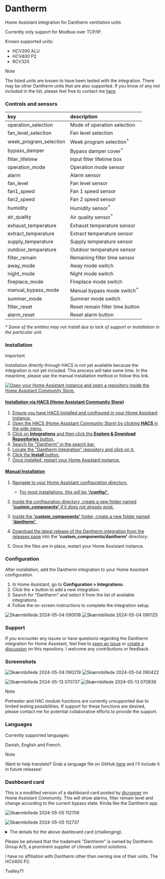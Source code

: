 # Dantherm

Home Assistant integration for Dantherm ventilation units

Currently only support for Modbus over TCP/IP.

Known supported units:

- HCV300 ALU
- HCV400 P2
- RCV320

> [!NOTE]
> The listed units are known to have been tested with the integration. There may be other Dantherm units that are also supported. If you know of any not included in the list, please feel free to contact me [here](https://github.com/Tvalley71/dantherm/discussions/new?category=general).

### Controls and sensors

| key                    | description                           |
| :--------------------- | :------------------------------------ |
| operation_selection    | Mode of operation selection           |
| fan_level_selection    | Fan level selection                   |
| week_program_selection | Week program selection<sup>\*<sup>    |
| bypass_damper          | Bypass damper cover<sup>\*<sup>       |
| filter_lifetime        | Input filter lifetime box             |
| operation_mode         | Operation mode sensor                 |
| alarm                  | Alarm sensor                          |
| fan_level              | Fan level sensor                      |
| fan1_speed             | Fan 1 speed sensor                    |
| fan2_speed             | Fan 2 speed sensor                    |
| humidity               | Humidity sensor<sup>\*<sup>           |
| air_quality            | Air quality sensor<sup>\*<sup>        |
| exhaust_temperature    | Exhaust temperature sensor            |
| extract_temperature    | Extract temperature sensor            |
| supply_temperature     | Supply temperature sensor             |
| outdoor_temperature    | Outdoor temperature sensor            |
| filter_remain          | Remaining filter time sensor          |
| away_mode              | Away mode switch                      |
| night_mode             | Night mode switch                     |
| fireplace_mode         | Fireplace mode switch                 |
| manual_bypass_mode     | Manual bypass mode switch<sup>\*<sup> |
| summer_mode            | Summer mode switch                    |
| filter_reset           | Reset remain filter time button       |
| alarm_reset            | Reset alarm button                    |

_\* Some of the entities may not install due to lack of support or installation in the particular unit._

### Installation

> [!IMPORTANT]
> Installation directly through HACS is not yet available because the integration is not yet included. This process will take some time. In the meantime, please use the manual installation method or follow this link.
>
> <a href="https://my.home-assistant.io/redirect/hacs_repository/?owner=Tvalley71&amp;repository=dantherm"><img src="https://my.home-assistant.io/badges/hacs_repository.svg" alt="Open your Home Assistant instance and open a repository inside the Home Assistant Community Store." width="" height="">

#### Installation via HACS (Home Assistant Community Store)

1. Ensure you have HACS installed and configured in your Home Assistant instance.
2. Open the HACS (Home Assistant Community Store) by clicking **HACS** in the side menu.
3. Click on **Integrations** and then click the **Explore & Download Repositories** button.
4. Search for "Dantherm" in the search bar.
5. Locate the "Dantherm Integration" repository and click on it.
6. Click the **Install** button.
7. Once installed, restart your Home Assistant instance.

#### Manual Installation

1. Navigate to your Home Assistant configuration directory.

    - For most installations, this will be **'/config/'**.

2. Inside the configuration directory, create a new folder named **'custom_components'** if it does not already exist.
3. Inside the **'custom_components'** folder, create a new folder named **'dantherm'**.
4. Download the latest release of the Dantherm integration from the [releases page](https://github.com/Tvalley71/dantherm/releases/latest) into the **'custom_components/dantherm'** directory:
5. Once the files are in place, restart your Home Assistant instance.

### Configuration

After installation, add the Dantherm integration to your Home Assistant configuration.

1. In Home Assistant, go to **Configuration > Integrations.**
2. Click the **+** button to add a new integration.
3. Search for "Dantherm" and select it from the list of available integrations.
4. Follow the on-screen instructions to complete the integration setup.

![Skærmbillede 2024-05-04 090018](https://github.com/Tvalley71/dantherm/assets/83084467/f085a769-c55c-45f1-952e-6ee8884eaad1)
![Skærmbillede 2024-05-04 090125](https://github.com/Tvalley71/dantherm/assets/83084467/1a66e37c-3c0e-498d-995f-c2bb5c778f35)

### Support

If you encounter any issues or have questions regarding the Dantherm integration for Home Assistant, feel free to [open an issue](https://github.com/Tvalley71/dantherm/issues/new) or [create a discussion](https://github.com/Tvalley71/dantherm/discussions/new?category=general) on this repository. I welcome any contributions or feedback.

### Screenshots

![Skærmbillede 2024-05-04 090219](https://github.com/Tvalley71/dantherm/assets/83084467/fa9b31b6-5ec8-4c3b-a381-ef7061495560)
![Skærmbillede 2024-05-04 090422](https://github.com/Tvalley71/dantherm/assets/83084467/7e82d596-c97d-4c5f-af01-e005f9ee352c)

![Skærmbillede 2024-05-13 070737](https://github.com/Tvalley71/dantherm/assets/83084467/d6493c4e-ab10-493d-b2ec-c4f192383192)
![Skærmbillede 2024-05-13 070838](https://github.com/Tvalley71/dantherm/assets/83084467/8032983f-f55e-425e-8c55-c8d2ae918ea7)

> [!NOTE]
> Preheater and HAC module functions are currently unsupported due to limited testing possibilities. If support for these functions are desired, please contact me for potential collaborative efforts to provide the support.

### Languages

Currently supported languages:

Danish, English and French.

> [!NOTE]
> Want to help translate? Grab a language file on GitHub [here](./custom_components/dantherm/translations) and I'll include it in future releases!

### Dashboard card

This is a modified version of a dashboard card posted by [@cronner](https://www.github.com/cronner) on Home Assistant Community. This will show alarms, filter remain level and change according to the current bypass state. Kinda like the Dantherm app.

![Skærmbillede 2024-05-05 112706](https://github.com/Tvalley71/dantherm/assets/83084467/dcea2ed2-ac9e-47b8-aae3-0c6da6118224)

![Skærmbillede 2024-05-05 112737](https://github.com/Tvalley71/dantherm/assets/83084467/1a0c077b-8e09-4fb2-b479-85f52a25c782)

<details>

<summary>The details for the above dashboard card (challenging).</summary>

####

I might consider creating a custom card based on this in the future.

To integrate this into your dashboard, begin by downloading and extracting this [zip file](https://github.com/Tvalley71/dantherm/files/15212350/picture-elements-card.zip). Copy the contained files into the "www" folder within your configuration directory.

Next, insert the following code into your dashboard. If your Home Assistant setup uses a language other than English, make sure to modify the entity names in the code accordingly. You also need to create the below helper template sensor.

#### The code

```yaml
- type: picture-elements
  image: /local/dantherm1.png
  elements:
    - type: image
      entity: sensor.dantherm_filter_remain_level
      state_image:
        "0": /local/dantherm4.png
        "1": /local/dantherm5.png
        "2": /local/dantherm6.png
        "3": /local/dantherm7.png
      style:
        left: 0%
        top: 0%
        transform: scale(1,1)
      tap_action:
        action: none
    - type: image
      entity: cover.dantherm_bypass_damper
      state_image:
        closed: /local/dantherm2.png
        closing: /local/dantherm2.png
        open: /local/dantherm3.png
        opening: /local/dantherm3.png
      style:
        left: 26.6%
        top: 51%
        transform: scale(0.7,0.7)
      tap_action:
        action: more-info
    - type: conditional
      conditions:
        - entity: sensor.dantherm_alarm
          state_not: "0"
      elements:
        - type: state-label
          entity: sensor.dantherm_alarm
          style:
            top: 15%
            left: 50%
            width: 100%
            font-weight: bold
            text-align: center
            color: white
            background-color: red
            opacity: 70%
    - type: state-label
      entity: select.dantherm_operation_selection
      style:
        top: 45%
        left: 36%
        font-weight: bold
        text-align: center;
        font-size: 100%
    - type: state-label
      entity: sensor.dantherm_humidity
      style:
        top: 29%
        left: 38%
        font-size: 125%
    - type: state-label
      entity: select.dantherm_fan_selection
      style:
        top: 29%
        left: 63%
        font-size: 125%
    - type: conditional
      conditions:
        - entity: cover.dantherm_bypass_damper
          state:
            - closed
            - closing
      elements:
        - type: state-label
          entity: sensor.dantherm_outdoor_temperature
          style:
            top: 64.5%
            left: 78%
        - type: state-label
          entity: sensor.dantherm_extract_temperature
          style:
            top: 64.5%
            left: 49%
        - type: state-label
          entity: sensor.dantherm_exhaust_temperature
          style:
            top: 81%
            left: 78%
        - type: state-label
          entity: sensor.dantherm_supply_temperature
          style:
            top: 81%
            left: 49%
    - type: conditional
      conditions:
        - entity: cover.dantherm_bypass_damper
          state:
            - open
            - opening
      elements:
        - type: state-label
          entity: sensor.dantherm_extract_temperature
          style:
            top: 64.5%
            left: 49%
        - type: state-label
          entity: sensor.dantherm_outdoor_temperature
          style:
            top: 81%
            left: 78%
```

#### Helper template sensor.

![Skærmbillede 2024-05-04 094747](https://github.com/Tvalley71/dantherm/assets/83084467/49b4e3b5-e419-458d-ada8-ffc3a92e0395)

</details>

Please be advised that the trademark "Dantherm" is owned by Dantherm Group A/S, a prominent supplier of climate control solutions.

I have no affiliation with Dantherm other than owning one of their units. The HCV400 P2.

Tvalley71

